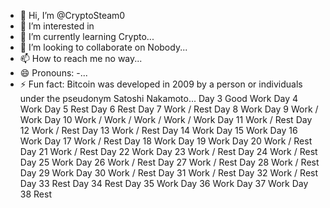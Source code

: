 - 👋 Hi, I’m @CryptoSteam0
- 👀 I’m interested in 
- 🌱 I’m currently learning Crypto...
- 💞️ I’m looking to collaborate on Nobody...
- 📫 How to reach me no way...
- 😄 Pronouns: -...
- ⚡ Fun fact: Bitcoin was developed in 2009 by a person or individuals under the pseudonym Satoshi Nakamoto...
Day 3 Good Work
Day 4 Work
Day 5 Rest
Day 6 Rest
Day 7 Work / Rest
Day 8 Work
Day 9 Work / Work
Day 10 Work / Work / Work / Work / Work
Day 11 Work / Rest
Day 12 Work / Rest
Day 13 Work / Rest
Day 14 Work
Day 15 Work
Day 16 Work
Day 17 Work / Rest
Day 18 Work
Day 19 Work
Day 20 Work / Rest
Day 21 Work / Rest
Day 22 Work
Day 23 Work / Rest
Day 24 Work / Rest
Day 25 Work
Day 26 Work / Rest
Day 27 Work / Rest
Day 28 Work / Rest
Day 29 Work
Day 30 Work / Rest
Day 31 Work / Rest
Day 32 Work / Rest
Day 33 Rest
Day 34 Rest
Day 35 Work
Day 36 Work
Day 37 Work
Day 38 Rest
<!---
CryptoSteam0/CryptoSteam0 is a ✨ special ✨ repository because its `README.md` (this file) appears on your GitHub profile.
You can click the Preview link to take a look at your changes.
--->
